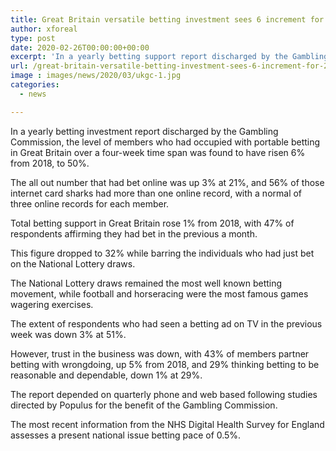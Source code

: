 ```yaml
---
title: Great Britain versatile betting investment sees 6 increment for 2019 industry trust down
author: xforeal 
type: post
date: 2020-02-26T00:00:00+00:00
excerpt: 'In a yearly betting support report discharged by the Gambling Commission, the level of members who had occupied with versatile betting in Great Britain over a four-week time span was found to have risen 6&amp;percnt; from 2018, to 50&amp;percnt; '
url: /great-britain-versatile-betting-investment-sees-6-increment-for-2019-industry-trust-down/
image : images/news/2020/03/ukgc-1.jpg
categories:
  - news

---
```

In a yearly betting investment report discharged by the Gambling Commission, the level of members who had occupied with portable betting in Great Britain over a four-week time span was found to have risen 6&percnt; from 2018, to 50&percnt;. 

The all out number that had bet online was up 3&percnt; at 21&percnt;, and 56&percnt; of those internet card sharks had more than one online record, with a normal of three online records for each member. 

Total betting support in Great Britain rose 1&percnt; from 2018, with 47&percnt; of respondents affirming they had bet in the previous a month. 

This figure dropped to 32&percnt; while barring the individuals who had just bet on the National Lottery draws. 

The National Lottery draws remained the most well known betting movement, while football and horseracing were the most famous games wagering exercises. 

The extent of respondents who had seen a betting ad on TV in the previous week was down 3&percnt; at 51&percnt;. 

However, trust in the business was down, with 43&percnt; of members partner betting with wrongdoing, up 5&percnt; from 2018, and 29&percnt; thinking betting to be reasonable and dependable, down 1&percnt; at 29&percnt;. 

The report depended on quarterly phone and web based following studies directed by Populus for the benefit of the Gambling Commission. 

The most recent information from the NHS Digital Health Survey for England assesses a present national issue betting pace of 0.5&percnt;.